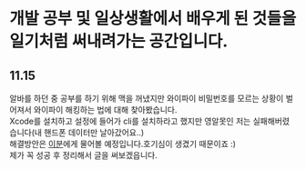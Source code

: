 # 개발 공부 및 일상생활에서 배우게 된 것들을 일기처럼 써내려가는 공간입니다.

## 11.15
알바를 하던 중 공부를 하기 위해 맥을 꺼냈지만 와이파이 비밀번호를 모르는 상황이 벌어져서 와이파이 해킹하는 법에 대해 찾아봤습니다.  
Xcode를 설치하고 설정에 들어가 cli를 설치하라고 했지만 영알못인 저는 실패해버렸습니다(내 핸드폰 데이터만 날아갔어요..)  
해결방안은 [이분](https://github.com/incleaf)에게 물어볼 예정입니다.호기심이 생겼기 때문이죠 :)  
제가 꼭 성공 후 정리해서 글을 써보겠읍니다.  
